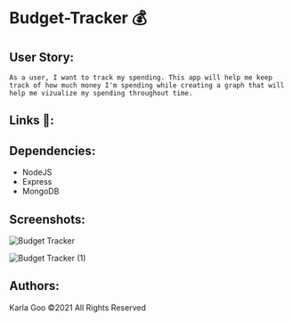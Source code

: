 # Budget-Tracker 💰
## User Story:
```
As a user, I want to track my spending. This app will help me keep track of how much money I'm spending while creating a graph that will help me vizualize my spending throughout time.
```
## Links 🔗:

## Dependencies:

* NodeJS
* Express
* MongoDB

## Screenshots:
![Budget Tracker](https://user-images.githubusercontent.com/84356242/138534753-6b048d5d-29ef-48d7-af00-5e08c70784ab.png)

![Budget Tracker (1)](https://user-images.githubusercontent.com/84356242/138534885-3aa3b791-5f2f-4403-891d-13f4f7599c7a.png)

## Authors:
 Karla Goo ©2021 All Rights Reserved